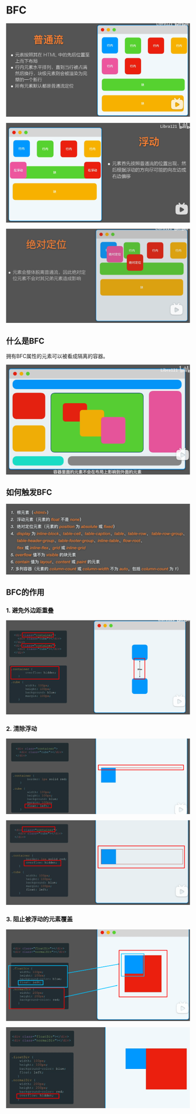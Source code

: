 # BFC

![](img/20231012073011.png)

![](img/20231012073044.png)

![](img/20231012073111.png)

## 什么是BFC

拥有BFC属性的元素可以被看成隔离的容器。

![](img/20231012073302.png)

## 如何触发BFC

![](img/20231012073334.png)

## BFC的作用

### 1. 避免外边距重叠

![](img/20231012073543.png)


### 2. 清除浮动

![](img/20231012073747.png)

![](img/20231012073720.png)

### 3. 阻止被浮动的元素覆盖

![](img/20231012073940.png)

![](img/20231012074011.png)